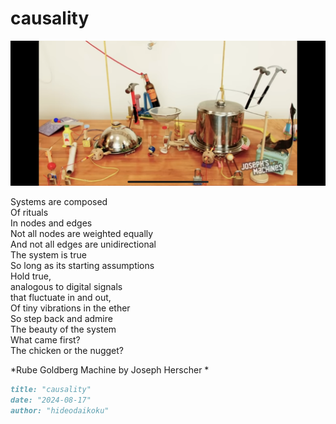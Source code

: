 # causality
![causality](images/causality.png)

Systems are composed</br>
Of rituals</br>
In nodes and edges</br>
Not all nodes are weighted equally</br>
And not all edges are unidirectional</br>
The system is true</br>
So long as its starting assumptions</br>
Hold true,</br>
analogous to digital signals</br>
that fluctuate in and out,</br>
Of tiny vibrations in the ether</br>
So step back and admire</br>
The beauty of the system</br>
What came first?</br>
The chicken or the nugget?</br>

*Rube Goldberg Machine by Joseph Herscher *

```markdown
title: "causality"
date: "2024-08-17"
author: "hideodaikoku"
```